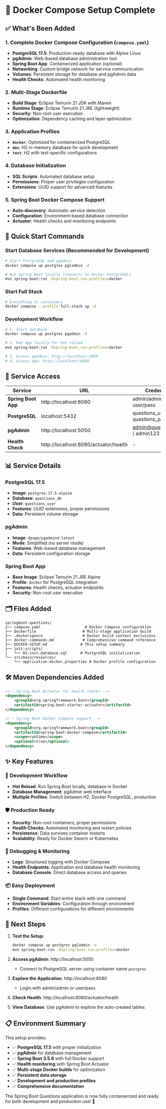 # 🐳 Docker Compose Setup Complete

## ✅ What's Been Added

### 1. **Complete Docker Compose Configuration** (`compose.yaml`)

- **PostgreSQL 17.5**: Production-ready database with Alpine Linux
- **pgAdmin**: Web-based database administration tool
- **Spring Boot App**: Containerized application (optional)
- **Networking**: Custom bridge network for service communication
- **Volumes**: Persistent storage for database and pgAdmin data
- **Health Checks**: Automated health monitoring

### 2. **Multi-Stage Dockerfile**

- **Build Stage**: Eclipse Temurin 21 JDK with Maven
- **Runtime Stage**: Eclipse Temurin 21 JRE (lightweight)
- **Security**: Non-root user execution
- **Optimization**: Dependency caching and layer optimization

### 3. **Application Profiles**

- **`docker`**: Optimized for containerized PostgreSQL
- **`dev`**: H2 in-memory database for quick development
- **`test`**: H2 with test-specific configurations

### 4. **Database Initialization**

- **SQL Scripts**: Automated database setup
- **Permissions**: Proper user privileges configuration
- **Extensions**: UUID support for advanced features

### 5. **Spring Boot Docker Compose Support**

- **Auto-discovery**: Automatic service detection
- **Configuration**: Environment-based database connection
- **Actuator**: Health checks and monitoring endpoints

## 🚀 Quick Start Commands

### Start Database Services (Recommended for Development)

```bash
# Start PostgreSQL and pgAdmin
docker compose up postgres pgladmin -d

# Run Spring Boot locally (connects to Docker PostgreSQL)
mvn spring-boot:run -Dspring-boot.run.profiles=docker
```

### Start Full Stack

```bash
# Everything in containers
docker compose --profile full-stack up -d
```

### Development Workflow

```bash
# 1. Start database
docker compose up postgres pgadmin -d

# 2. Run app locally for hot reload
mvn spring-boot:run -Dspring-boot.run.profiles=docker

# 3. Access pgAdmin: http://localhost:5050
# 4. Access app: http://localhost:8080
```

## 🔗 Service Access

| Service             | URL                                   | Credentials                         |
|---------------------|---------------------------------------|-------------------------------------|
| **Spring Boot App** | http://localhost:8080                 | admin/admin, user/pass              |
| **PostgreSQL**      | localhost:5432                        | questions_user / questions_password |
| **pgAdmin**         | http://localhost:5050                 | admin@questions.com / admin123      |
| **Health Check**    | http://localhost:8080/actuator/health | -                                   |

## 📊 Service Details

### PostgreSQL 17.5

- **Image**: `postgres:17.5-alpine`
- **Database**: `questions_db`
- **User**: `questions_user`
- **Features**: UUID extensions, proper permissions
- **Data**: Persistent volume storage

### pgAdmin

- **Image**: `dpage/pgadmin4:latest`
- **Mode**: Simplified (no server mode)
- **Features**: Web-based database management
- **Data**: Persistent configuration storage

### Spring Boot App

- **Base Image**: Eclipse Temurin 21 JRE Alpine
- **Profile**: `docker` for PostgreSQL integration
- **Features**: Health checks, actuator endpoints
- **Security**: Non-root user execution

## 🗂 Files Added

```
springboot-questions/
├── compose.yaml                    # Docker Compose configuration
├── Dockerfile                     # Multi-stage application build
├── .dockerignore                  # Docker build context exclusions
├── docker-commands.md             # Comprehensive command reference
├── DOCKER-SETUP.md               # This setup summary
├── init-scripts/
│   └── 01-init-database.sql      # PostgreSQL initialization
└── src/main/resources/
    └── application-docker.properties # Docker profile configuration
```

## 🛠 Maven Dependencies Added

```xml
<!-- Spring Boot Actuator for health checks -->
<dependency>
    <groupId>org.springframework.boot</groupId>
    <artifactId>spring-boot-starter-actuator</artifactId>
</dependency>

<!-- Spring Boot Docker Compose support -->
<dependency>
    <groupId>org.springframework.boot</groupId>
    <artifactId>spring-boot-docker-compose</artifactId>
    <scope>runtime</scope>
    <optional>true</optional>
</dependency>
```

## ✨ Key Features

### 🔄 **Development Workflow**

- **Hot Reload**: Run Spring Boot locally, database in Docker
- **Database Management**: pgAdmin web interface
- **Multiple Profiles**: Switch between H2, Docker PostgreSQL, production

### 🛡 **Production Ready**

- **Security**: Non-root containers, proper permissions
- **Health Checks**: Automated monitoring and restart policies
- **Persistence**: Data survives container restarts
- **Scalability**: Ready for Docker Swarm or Kubernetes

### 🐛 **Debugging & Monitoring**

- **Logs**: Structured logging with Docker Compose
- **Health Endpoints**: Application and database health monitoring
- **Database Console**: Direct database access and queries

### 📦 **Easy Deployment**

- **Single Command**: Start entire stack with one command
- **Environment Variables**: Configuration through environment
- **Profiles**: Different configurations for different environments

## 🎯 Next Steps

1. **Test the Setup**:
   ```bash
   docker compose up postgres pgladmin -d
   mvn spring-boot:run -Dspring-boot.run.profiles=docker
   ```

2. **Access pgAdmin**: http://localhost:5050
    - Connect to PostgreSQL server using container name `postgres`

3. **Explore the Application**: http://localhost:8080
    - Login with admin/admin or user/pass

4. **Check Health**: http://localhost:8080/actuator/health

5. **View Database**: Use pgAdmin to explore the auto-created tables

## 📋 Environment Summary

This setup provides:

- ✅ **PostgreSQL 17.5** with proper initialization
- ✅ **pgAdmin** for database management
- ✅ **Spring Boot 3.5.6** with full Docker support
- ✅ **Health monitoring** with Spring Boot Actuator
- ✅ **Multi-stage Docker builds** for optimization
- ✅ **Persistent data storage**
- ✅ **Development and production profiles**
- ✅ **Comprehensive documentation**

The Spring Boot Questions application is now fully containerized and ready for both development and production use! 🎉